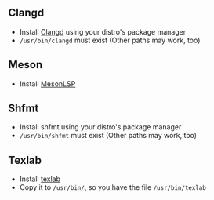 ## Clangd
- Install [Clangd](https://clangd.llvm.org/) using your distro's package manager
- `/usr/bin/clangd` must exist (Other paths may work, too)
## Meson
- Install [MesonLSP](https://github.com/JCWasmx86/Swift-MesonLSP)
## Shfmt
- Install shfmt using your distro's package manager
- `/usr/bin/shfmt` must exist (Other paths may work, too)
## Texlab
- Install [texlab](https://github.com/latex-lsp/texlab)
- Copy it to `/usr/bin/`, so you have the file `/usr/bin/texlab`
